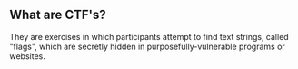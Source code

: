 
## What are CTF's?
They are exercises in which participants attempt to find text strings, called "flags", which are secretly hidden in purposefully-vulnerable programs or websites.




